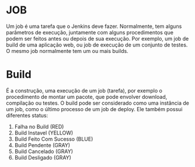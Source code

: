 # JOB

Um job é uma tarefa que o Jenkins deve fazer. Normalmente, tem alguns parâmetros de execução, juntamente com alguns procedimentos que podem ser feitos antes ou depois de sua execução. Por exemplo, um job de build de uma aplicação web, ou job de execução de um conjunto de testes. O mesmo job normalmente tem um ou mais builds.

# Build

É a construção, uma execução de um job (tarefa), por exemplo o procedimento de montar um pacote, que pode envolver download, compilação ou testes. O build pode ser considerado como uma instância de um job, como o último processo de um job de deploy. Ele também possui diferentes status:

1. Falha no Build (RED)
2. Build Instavel (YELLOW)
3. Build Feito Com Sucesso (BLUE)
5. Build Pendente (GRAY)
6. Build Cancelado (GRAY)
7. Build Desligado (GRAY)
